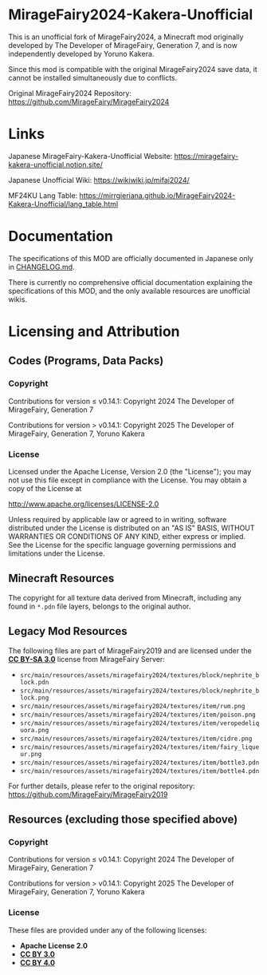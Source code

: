 # MirageFairy2024-Kakera-Unofficial

This is an unofficial fork of MirageFairy2024, a Minecraft mod originally developed by The Developer of MirageFairy, Generation 7, and is now independently developed by Yoruno Kakera.

Since this mod is compatible with the original MirageFairy2024 save data, it cannot be installed simultaneously due to conflicts.

Original MirageFairy2024 Repository: https://github.com/MirageFairy/MirageFairy2024

# Links

Japanese MirageFairy-Kakera-Unofficial Website: https://miragefairy-kakera-unofficial.notion.site/

Japanese Unofficial Wiki: https://wikiwiki.jp/mifai2024/

MF24KU Lang Table: https://mirrgieriana.github.io/MirageFairy2024-Kakera-Unofficial/lang_table.html

# Documentation

The specifications of this MOD are officially documented in Japanese only in [CHANGELOG.md](CHANGELOG.md).

There is currently no comprehensive official documentation explaining the specifications of this MOD, and the only available resources are unofficial wikis.

# Licensing and Attribution

## Codes (Programs, Data Packs)

### Copyright

Contributions for version ≤ v0.14.1: Copyright 2024 The Developer of MirageFairy, Generation 7

Contributions for version > v0.14.1: Copyright 2025 The Developer of MirageFairy, Generation 7, Yoruno Kakera

### License

Licensed under the Apache License, Version 2.0 (the "License");
you may not use this file except in compliance with the License.
You may obtain a copy of the License at

http://www.apache.org/licenses/LICENSE-2.0

Unless required by applicable law or agreed to in writing, software
distributed under the License is distributed on an "AS IS" BASIS,
WITHOUT WARRANTIES OR CONDITIONS OF ANY KIND, either express or implied.
See the License for the specific language governing permissions and
limitations under the License.

## Minecraft Resources

The copyright for all texture data derived from Minecraft, including any found in `*.pdn` file layers, belongs to the original author.

## Legacy Mod Resources

The following files are part of MirageFairy2019 and are licensed under the **[CC BY-SA 3.0](https://creativecommons.org/licenses/by-sa/3.0/)** license from MirageFairy Server:

- `src/main/resources/assets/miragefairy2024/textures/block/nephrite_block.pdn`
- `src/main/resources/assets/miragefairy2024/textures/block/nephrite_block.png`
- `src/main/resources/assets/miragefairy2024/textures/item/rum.png`
- `src/main/resources/assets/miragefairy2024/textures/item/poison.png`
- `src/main/resources/assets/miragefairy2024/textures/item/veropedeliquora.png`
- `src/main/resources/assets/miragefairy2024/textures/item/cidre.png`
- `src/main/resources/assets/miragefairy2024/textures/item/fairy_liqueur.png`
- `src/main/resources/assets/miragefairy2024/textures/item/bottle3.pdn`
- `src/main/resources/assets/miragefairy2024/textures/item/bottle4.pdn`

For further details, please refer to the original repository: https://github.com/MirageFairy/MirageFairy2019

## Resources (excluding those specified above)

### Copyright

Contributions for version ≤ v0.14.1: Copyright 2024 The Developer of MirageFairy, Generation 7

Contributions for version > v0.14.1: Copyright 2025 The Developer of MirageFairy, Generation 7, Yoruno Kakera

### License

These files are provided under any of the following licenses:

- **Apache License 2.0**
- **[CC BY 3.0](https://creativecommons.org/licenses/by/3.0/)**
- **[CC BY 4.0](https://creativecommons.org/licenses/by/4.0/)**
